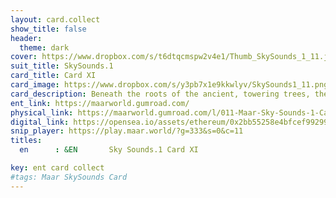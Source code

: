 ```yaml
---
layout: card.collect
show_title: false
header:
  theme: dark
cover: https://www.dropbox.com/s/t6dtqcmspw2v4e1/Thumb_SkySounds_1_11.jpg?raw=1
suit_title: SkySounds.1
card_title: Card XI
card_image: https://www.dropbox.com/s/y3pb7x1e9kkwlyv/SkySounds1_11.png?raw=1
card_description: Beneath the roots of the ancient, towering trees, the inhabitants have had to learn to recognize the importance of each element, from the tiniest microbe to the largest mountain, and their role in the balance of the natural world. Despite this understanding, there have been times when the exploitation of resources has threatened the planet's biodiversity and the well-being of its inhabitants. The laws of physics and chemistry have shown that resources are interconnected, but it is a constant challenge to navigate these connections in order to use them sustainably. It is also a challenge to reconcile the sacredness and value of these resources with the need for development and progress. The inhabitants of Maar continue to strive for balance and harmony, but it is a constant evolution process that requires constant adaptation and resolution of issues that arise.
ent_link: https://maarworld.gumroad.com/
physical_link: https://maarworld.gumroad.com/l/011-Maar-Sky-Sounds-1-Card-XI
digital_link: https://opensea.io/assets/ethereum/0x2bb55258e4bfcef99299baec1188b80a75fa2d48/11
snip_player: https://play.maar.world/?g=333&s=0&c=11
titles:
  en      : &EN       Sky Sounds.1 Card XI

key: ent card collect
#tags: Maar SkySounds Card
---
```

